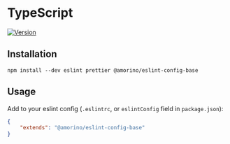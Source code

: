 # TypeScript
[![Version][version-badge]][package]

## Installation

```
npm install --dev eslint prettier @amorino/eslint-config-base
```
## Usage

Add to your eslint config (`.eslintrc`, or `eslintConfig` field in `package.json`):

```json
{
    "extends": "@amorino/eslint-config-base"
}
```

[version-badge]: https://img.shields.io/npm/v/@amorino/eslint-config-base.svg?style=flat-square
[package]: https://www.npmjs.com/package/@amorino/eslint-config-base
